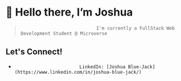   #                                               👋 Hello there, I’m Joshua
  >                                 I'm currently a FullStack Web Development Student @ Microverse
  ##                                                   Let's Connect!
  -                             LinkedIn: [Joshua Blue-Jack](https://www.linkedin.com/in/joshua-blue-jack/)



<!---
Tamunokuro/Tamunokuro is a ✨ special ✨ repository because its `README.md` (this file) appears on your GitHub profile.
You can click the Preview link to take a look at your changes.
--->
